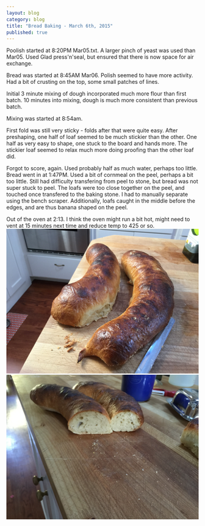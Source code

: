 ```yaml
---
layout: blog
category: blog
title: "Bread Baking - March 6th, 2015"
published: true
---
```


Poolish started at 8:20PM Mar05.txt. A larger pinch of yeast was used than Mar05.
Used Glad press'n'seal, but ensured that there is now space for air exchange.

Bread was started at 8:45AM Mar06. Polish seemed to have more activity.
Had a bit of crusting on the top, some small patches of lines.

Initial 3 minute mixing of dough incorporated much more flour than first batch.
10 minutes into mixing, dough is much more consistent than previous batch.

Mixing was started at 8:54am.

First fold was still very sticky - folds after that were quite easy.
After preshaping, one half of loaf seemed to be much stickier than the other.
One half as very easy to shape, one stuck to the board and hands more.
The stickier loaf seemed to relax much more doing proofing than the other loaf did.

Forgot to score, again. Used probably half as much water, perhaps too little. Bread went in at 1:47PM.
Used a bit of cornmeal on the peel, perhaps a bit too little.
Still had difficulty transfering from peel to stone, but bread was not super stuck to peel.
The loafs were too close together on the peel, and touched once transfered to the baking stone.
I had to manually separate using the bench scraper.
Additionally, loafs caught in the middle before the edges, and are thus banana shaped on the peel.

Out of the oven at 2:13. I think the oven might run a bit hot, might need to vent at 15 minutes next time and reduce temp to 425 or so.
![Exterior just after baking](/media/images/breads/3-6-2015/IMG_0114.JPG)
![Profile view of short loaf after cooling](/media/images/breads/3-6-2015/IMG_0115.JPG)
